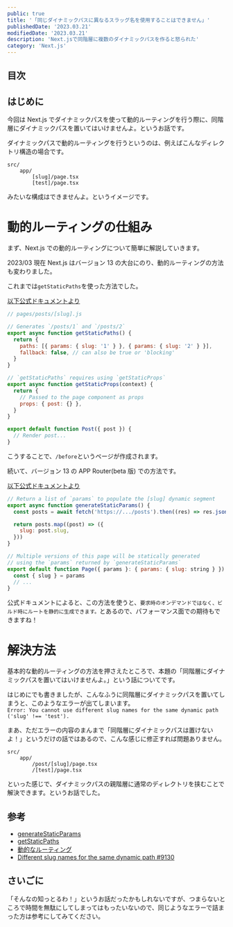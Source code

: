 ```yaml
---
public: true
title: '「同じダイナミックパスに異なるスラッグ名を使用することはできません」'
publishedDate: '2023.03.21'
modifiedDate: '2023.03.21'
description: 'Next.jsで同階層に複数のダイナミックパスを作ると怒られた'
category: 'Next.js'
---
```


## 目次

## はじめに

今回は Next.js でダイナミックパスを使って動的ルーティングを行う際に、同階層にダイナミックパスを置いてはいけませんよ。というお話です。

ダイナミックパスで動的ルーティングを行うというのは、例えばこんなディレクトリ構造の場合です。

```
src/
    app/
        [slug]/page.tsx
        [test]/page.tsx
```

みたいな構成はできませんよ。というイメージです。

# 動的ルーティングの仕組み

まず、Next.js での動的ルーティングについて簡単に解説していきます。

2023/03 現在 Next.js はバージョン 13 の大台にのり、動的ルーティングの方法も変わりました。

これまでは`getStaticPaths`を使った方法でした。

[以下公式ドキュメントより](https://nextjs.org/docs/basic-features/data-fetching/get-static-paths)

```jsx
// pages/posts/[slug].js

// Generates `/posts/1` and `/posts/2`
export async function getStaticPaths() {
  return {
    paths: [{ params: { slug: '1' } }, { params: { slug: '2' } }],
    fallback: false, // can also be true or 'blocking'
  }
}

// `getStaticPaths` requires using `getStaticProps`
export async function getStaticProps(context) {
  return {
    // Passed to the page component as props
    props: { post: {} },
  }
}

export default function Post({ post }) {
  // Render post...
}
```

こうすることで、`/before`というページが作成されます。

続いて、バージョン 13 の APP Router(beta 版) での方法です。

[以下公式ドキュメントより](https://beta.nextjs.org/docs/api-reference/generate-static-params)

```jsx
// Return a list of `params` to populate the [slug] dynamic segment
export async function generateStaticParams() {
  const posts = await fetch('https://.../posts').then((res) => res.json())

  return posts.map((post) => ({
    slug: post.slug,
  }))
}

// Multiple versions of this page will be statically generated
// using the `params` returned by `generateStaticParams`
export default function Page({ params }: { params: { slug: string } }) {
  const { slug } = params
  // ...
}
```

公式ドキュメントによると、この方法を使うと、`要求時のオンデマンドではなく、ビルド時にルートを静的に生成できます。`とあるので、パフォーマンス面での期待もできますね！

# 解決方法

基本的な動的ルーティングの方法を押さえたところで、本題の「同階層にダイナミックパスを置いてはいけませんよ。」という話についてです。

はじめにでも書きましたが、こんなふうに同階層にダイナミックパスを置いてしまうと、このようなエラーが出てしまいます。  
`Error: You cannot use different slug names for the same dynamic path ('slug' !== 'test').`

まあ、ただエラーの内容のまんまで「同階層にダイナミックパスは置けないよ！」というだけの話ではあるので、こんな感じに修正すれば問題ありません。

```
src/
    app/
        /post/[slug]/page.tsx
        /[test]/page.tsx
```

といった感じで、ダイナミックパスの親階層に通常のディレクトリを挟むことで解決できます。というお話でした。

## 参考

- [generateStaticParams](https://beta.nextjs.org/docs/api-reference/generate-static-params)
- [getStaticPaths](https://nextjs.org/docs/api-reference/data-fetching/get-static-paths)
- [動的なルーティング](https://nextjs-ja-translation-docs.vercel.app/docs/routing/dynamic-routes)
- [Different slug names for the same dynamic path #9130](https://github.com/vercel/next.js/issues/9130)

## さいごに

「そんなの知っとるわ！」というお話だったかもしれないですが、つまらないところで時間を無駄にしてしまってはもったいないので、同じようなエラーで詰まった方は参考にしてみてください。
